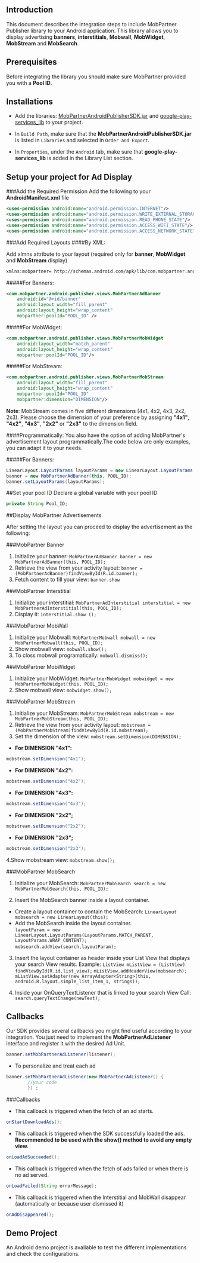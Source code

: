 ## Introduction
This document describes the integration steps to include MobPartner Publisher library to your Android application.
This library allows you to display advertising **banners**, **interstitials**, **Mobwall**, **MobWidget**, **MobStream** and **MobSearch**.

## Prerequisites
Before integrating the library you should make sure MobPartner provided you with a **Pool ID**.

## Installations

- Add the libraries: [MobPartnerAndroidPublisherSDK.jar](https://github.com/MobPartner/AndroidPublisherSDK/raw/master/MobPartnerAndroidPublisherSDK4_0.jar) and [google-play-services_lib](https://github.com/MobPartner/AndroidPublisherSDK/tree/master/google-play-services_lib) to your project.

- In `Build Path`, make sure that the **MobPartnerAndroidPublisherSDK.jar** is listed in `Libraries` and selected 
in `Order and Export`.

- In `Properties`, under the `Android` tab, make sure that **google-play-services_lib** is added in the Library List section.


## Setup your project for Ad Display


###Add the Required Permission
Add the following to your **AndroidManifest.xml** file

```xml
<uses-permission android:name="android.permission.INTERNET"/>
<uses-permission android:name="android.permission.WRITE_EXTERNAL_STORAGE"/>
<uses-permission android:name="android.permission.READ_PHONE_STATE"/>
<uses-permission android:name="android.permission.ACCESS_WIFI_STATE"/>
<uses-permission android:name="android.permission.ACCESS_NETWORK_STATE"/>
```

###Add Required Layouts
####By XML:

Add xlmns attribute to your layout (required only for **banner**, **MobWidget** and **MobStream** display)
```xml
xmlns:mobpartner= http://schemas.android.com/apk/lib/com.mobpartner.android.publisher
```

#####For Banners:
```xml
<com.mobpartner.android.publisher.views.MobPartnerAdBanner
    android:id="@+id/banner"
    android:layout_width="fill_parent"
    android:layout_height="wrap_content"
    mobpartner:poolId="POOL_ID" />
```

#####For MobWidget: 
```xml
<com.mobpartner.android.publisher.views.MobPartnerMobWidget 
	android:layout_width="match_parent"
	android:layout_height="wrap_content"
	mobpartner:poolId="POOL_ID"/> 
```

#####For MobStream:
```xml
<com.mobpartner.android.publisher.views.MobPartnerMobStream
    android:layout_width="fill_parent"
    android:layout_height="wrap_content"
    mobpartner:poolId="POOL_ID" 
	mobpartner:dimension="DIMENSION"/>
```
**Note**: MobStream comes in five different dimensions (4x1, 4x2, 4x3, 2x2, 2x3). Please choose the dimension of your preference by assigning **"4x1"**, **"4x2"**, **"4x3"**, **"2x2"** or **"2x3"** to the dimension field.


####Programmatically:
You also have the option of adding MobPartner's advertisement layout programmatically.The code below are only examples, you can adapt it to your needs.

#####For Banners:
```java
LinearLayout.LayoutParams layoutParams = new LinearLayout.LayoutParams(FrameLayout.LayoutParams.FILL_PARENT, FrameLayout.LayoutParams.WRAP_CONTENT);
banner = new MobPartnerAdBanner(this, POOL_ID);
banner.setLayoutParams(layoutParams); 
```


##Set your pool ID
Declare a global variable with your pool ID

```java
private String Pool_ID;
```

##Display MobPartner Advertisements

After setting the layout you can proceed to display the advertisement as the following:

###MobPartner Banner

1. Initialize your banner: `MobPartnerAdBanner banner = new MobPartnerAdBanner(this, POOL_ID);`
2. Retrieve the view from your activity layout: `banner = (MobPartnerAdBanner)findViewById(R.id.banner); `
3. Fetch content to fill your view: `banner.show`  


###MobPartner Interstitial

1. Initialize your interstitial: `MobPartnerAdInterstitial interstitial = new MobPartnerAdInterstitial(this, POOL_ID);`
2. Display it: `interstitial.show ();`


###MobPartner MobWall
1. Initialize your Mobwall: `MobPartnerMobwall mobwall = new MobPartnerMobwall(this, POOL_ID);`
2. Show mobwall view: `mobwall.show();`
3. To closs mobwall programatically: `mobwall.dismiss();`

###MobPartner MobWidget
1. Initialize your MobWidget: `MobPartnerMobWidget mobwidget = new MobPartnerMobWidget(this, POOL_ID);`
2. Show mobwall view: `mobwidget.show();`

###MobPartner MobStream
1. Initialize your MobStream: `MobPartnerMobStream mobstream = new MobPartnerMobStream(this, POOL_ID);`
2. Retrieve the view from your activity layout: `mobstream = (MobPartnerMobStream)findViewById(R.id.mobstream); `
3. Set the dimension of the view: `mobstream.setDimension(DIMENSION);`


- **For DIMENSION "4x1":**
```java
mobstream.setDimension("4x1");
```

- **For DIMENSION "4x2":**
```java
mobstream.setDimension("4x2");
```
- **For DIMENSION "4x3":**
```java
mobstream.setDimension("4x3");
```

- **For DIMENSION "2x2";**
```java
mobstream.setDimension("2x2");
```

- **For DIMENSION "2x3";**
```java
mobstream.setDimension("2x3");
```

4.Show mobstream view: `mobstream.show();`

###MobPartner MobSearch
1. Initialize your MobSearch: `MobPartnerMobSearch search = new MobPartnerMobSearch(this, POOL_ID);`

2. Insert the MobSearch banner inside a layout container.
- Create a layout container to contain the MobSearch:
`LinearLayout mobsearch = new LinearLayout(this);`
- Add the MobSearch inside the layout container.  
`layoutParam = new LinearLayout.LayoutParams(LayoutParams.MATCH_PARENT, LayoutParams.WRAP_CONTENT);`       
`mobsearch.addView(search,layoutParam);`


3. Insert the layout container as header inside your List View that displays your search View results.
Example:
`ListView mListView = (ListView) findViewById(R.id.list_view);`
`mListView.addHeaderView(mobsearch);`
`mListView.setAdapter(new ArrayAdapter<String>(this, android.R.layout.simple_list_item_1, strings));`


4. Inside your OnQueryTextListener that is linked to your search View Call: `search.queryTextChange(newText);`


## Callbacks

Our SDK provides several callbacks you might find useful according to your integration.
You just need to implement the **MobPartnerAdListener** interface and register it with the desired Ad Unit. 

```java
banner.setMobPartnerAdListener(listener);
```


- To personalize and treat each ad 

```java
banner.setMobPartnerAdListener(new MobPartnerAdListener() {
		//your code
		}) ;
```

###Callbacks
 
- This callback is triggered when the fetch of an ad starts.  
```java
onStartDownloadAds();
```

- This callback is triggered when the SDK successfully loaded the ads. **Recommended to be used with the show() method to avoid any empty view.**
```java
onLoadAdSucceeded(); 
``` 


- This callback is triggered when the fetch of ads failed or when there is no ad served.
```java
onLoadFailed(String errorMessage); 
```

- This callback is triggered when the Interstitial and MobWall disappear (automatically or because user dismissed it)
```java
onAdDisappeared(); 
```

## Demo Project
An Android demo project is available to test the different implementations and check the configurations. 
